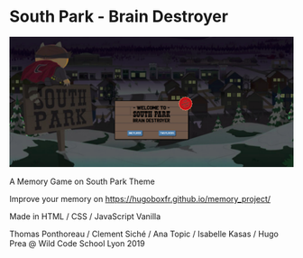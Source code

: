 # South Park - Brain Destroyer 

<img src="images/read_me.png" alt="south park brain destroyer"> 

A Memory Game on South Park Theme

Improve your memory on https://hugoboxfr.github.io/memory_project/ 

Made in HTML / CSS / JavaScript Vanilla

Thomas Ponthoreau / Clement Siché / Ana Topic / Isabelle Kasas / Hugo Prea @ Wild Code School Lyon 2019
